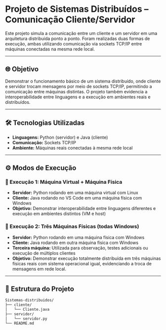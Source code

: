# Projeto de Sistemas Distribuídos – Comunicação Cliente/Servidor

Este projeto simula a comunicação entre um cliente e um servidor em uma arquitetura distribuída ponto a ponto. Foram realizadas duas formas de execução, ambas utilizando comunicação via sockets TCP/IP entre máquinas conectadas na mesma rede local.

---

## 🌐 Objetivo

Demonstrar o funcionamento básico de um sistema distribuído, onde cliente e servidor trocam mensagens por meio de sockets TCP/IP, permitindo a comunicação entre máquinas distintas. O projeto também evidencia a interoperabilidade entre linguagens e a execução em ambientes reais e distribuídos.

---

## 🛠️ Tecnologias Utilizadas

- **Linguagens:** Python (servidor) e Java (cliente)
- **Comunicação:** Sockets TCP/IP
- **Ambiente:** Máquinas reais conectadas à mesma rede local

---

## ⚙️ Modos de Execução

### 🔹 Execução 1: Máquina Virtual + Máquina Física

- **Servidor:** Python rodando em uma máquina virtual com Linux
- **Cliente:** Java rodando no VS Code em uma máquina física com Windows
- **Objetivo:** Demonstrar interoperabilidade entre linguagens diferentes e execução em ambientes distintos (VM e host)

### 🔹 Execução 2: Três Máquinas Físicas (todas Windows)

- **Servidor:** Python rodando em uma máquina física com Windows
- **Cliente:** Java rodando em outra máquina física com Windows
- **Terceira máquina:** Utilizada para observação, testes adicionais ou execução de múltiplos clientes
- **Objetivo:** Demonstrar execução totalmente distribuída em três máquinas físicas reais com sistema operacional igual, evidenciando a troca de mensagens em rede local.

---

## 📁 Estrutura do Projeto

```bash
Sistemas-distribuidos/
├── cliente/
│   └── Cliente.java
├── servidor/
│   └── servidor.py
└── README.md
```
